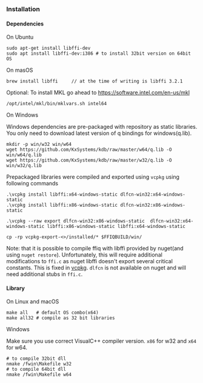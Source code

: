 ### Installation
#### Dependencies
On Ubuntu 
```
sudo apt-get install libffi-dev
sudo apt install libffi-dev:i386 # to install 32bit version on 64bit OS
```
On masOS
```
brew install libffi     // at the time of writing is libffi 3.2.1
```
Optional: To install MKL go ahead to https://software.intel.com/en-us/mkl
```
/opt/intel/mkl/bin/mklvars.sh intel64
```

On Windows

Windows dependencies are pre-packaged with repository as static libraries. 
You only need to download latest version of q bindings for windows(q.lib).
```
mkdir -p win/w32 win/w64
wget https://github.com/KxSystems/kdb/raw/master/w64/q.lib -O win/w64/q.lib
wget https://github.com/KxSystems/kdb/raw/master/w32/q.lib -O win/w32/q.lib
```

Prepackaged libraries were compiled and exported using `vcpkg` using following commands
```
.\vcpkg install libffi:x64-windows-static dlfcn-win32:x64-windows-static
.\vcpkg install libffi:x86-windows-static dlfcn-win32:x86-windows-static

.\vcpkg --raw export dlfcn-win32:x86-windows-static  dlfcn-win32:x64-windows-static libffi:x86-windows-static libffi:x64-windows-static

cp -rp vcpkg-export-<>/installed/* $FFIQBUILD/win/
```

Note: that it is possible to compile ffiq with libffi provided by nuget(and using `nuget restore`). Unfortunately, this will require additional modifications to `ffi.c` as nuget libffi doesn't export several critical constants. This is fixed in [vcpkg](https://github.com/Microsoft/vcpkg/blob/master/ports/libffi/export-global-data.patch). `dlfcn` is not available on nuget and will need additional stubs in `ffi.c`.

#### Library
On Linux and macOS

```
make all   # default OS combo(x64)
make all32 # compile as 32 bit libraries
```

Windows

Make sure you use correct VisualC++ compiler version. `x86` for w32 and `x64` for w64.
```
# to compile 32bit dll
nmake /fwin\Makefile w32 
# to compile 64bit dll
nmake /fwin\Makefile w64
```
